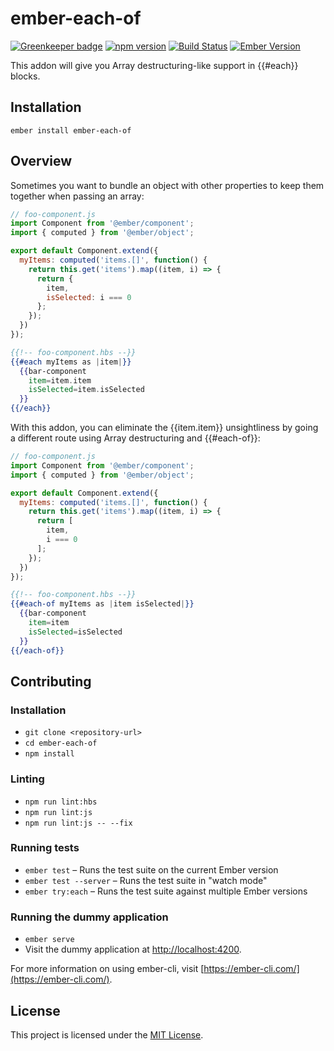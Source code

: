 ember-each-of
==============================================================================

[![Greenkeeper badge](https://badges.greenkeeper.io/kellyselden/ember-each-of.svg)](https://greenkeeper.io/)
[![npm version](https://badge.fury.io/js/ember-each-of.svg)](https://badge.fury.io/js/ember-each-of)
[![Build Status](https://travis-ci.org/kellyselden/ember-each-of.svg?branch=master)](https://travis-ci.org/kellyselden/ember-each-of)
[![Ember Version](https://img.shields.io/badge/ember-2.16%2B-brightgreen.svg)](https://www.emberjs.com/)

This addon will give you Array destructuring-like support in {{#each}} blocks.

Installation
------------------------------------------------------------------------------

```
ember install ember-each-of
```


Overview
------------------------------------------------------------------------------

Sometimes you want to bundle an object with other properties to keep them together when passing an array:

```js
// foo-component.js
import Component from '@ember/component';
import { computed } from '@ember/object';

export default Component.extend({
  myItems: computed('items.[]', function() {
    return this.get('items').map((item, i) => {
      return {
        item,
        isSelected: i === 0
      };
    });
  })
});
```

```hbs
{{!-- foo-component.hbs --}}
{{#each myItems as |item|}}
  {{bar-component
    item=item.item
    isSelected=item.isSelected
  }}
{{/each}}
```

With this addon, you can eliminate the {{item.item}} unsightliness by going a different route using Array destructuring and {{#each-of}}:

```js
// foo-component.js
import Component from '@ember/component';
import { computed } from '@ember/object';

export default Component.extend({
  myItems: computed('items.[]', function() {
    return this.get('items').map((item, i) => {
      return [
        item,
        i === 0
      ];
    });
  })
});
```

```hbs
{{!-- foo-component.hbs --}}
{{#each-of myItems as |item isSelected|}}
  {{bar-component
    item=item
    isSelected=isSelected
  }}
{{/each-of}}
```


Contributing
------------------------------------------------------------------------------

### Installation

* `git clone <repository-url>`
* `cd ember-each-of`
* `npm install`

### Linting

* `npm run lint:hbs`
* `npm run lint:js`
* `npm run lint:js -- --fix`

### Running tests

* `ember test` – Runs the test suite on the current Ember version
* `ember test --server` – Runs the test suite in "watch mode"
* `ember try:each` – Runs the test suite against multiple Ember versions

### Running the dummy application

* `ember serve`
* Visit the dummy application at [http://localhost:4200](http://localhost:4200).

For more information on using ember-cli, visit [https://ember-cli.com/](https://ember-cli.com/).

License
------------------------------------------------------------------------------

This project is licensed under the [MIT License](LICENSE.md).
